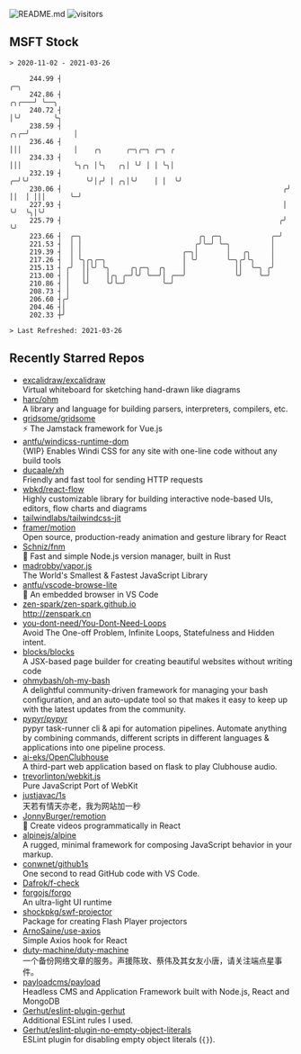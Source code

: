 ![README.md](https://github.com/Gerhut/Gerhut/workflows/README.md/badge.svg)
![visitors](https://visitors.vercel.app/Gerhut/Gerhut?token=8cf69d1f6813d272ef062726b6070c9be4ff72038cfe5a7ded7384a8da65d866)

## MSFT Stock

```
> 2020-11-02 - 2021-03-26

     244.99 ┤                                                                    ╭─╮                             
     242.86 ┤                                                              ╭╮╭───╯ ╰──╮                          
     240.72 ┤                                                              │╰╯        ╰╮                         
     238.59 ┤                                                          ╭╮╭─╯           │                         
     236.46 ┤                                                          │││             │    ╭╮      ╭─╮╭─╮ ╭─╮ ╭ 
     234.33 ┤                                                          │││             ╰╮╭╮ │╰╮   ╭╮│ ╰╯ │ │ ╰╮│ 
     232.19 ┤                                                        ╭─╯╰╯              ╰╯│╭╯ │ ╭╮│╰╯    │ │  ╰╯ 
     230.06 ┤                                                       ╭╯                    ││  │ │││      ╰─╯     
     227.93 ┤                                                       │                     ╰╯  ╰╮│╰╯              
     225.79 ┤                                                      ╭╯                          ╰╯                
     223.66 ┤  ╭─╮                             ╭╮ ╭─╮            ╭─╯                                             
     221.53 ┤  │ │                            ╭╯╰─╯ ╰─╮          │                                               
     219.39 ┤  │ │                         ╭─╮│       │   ╭╮     │                                               
     217.26 ┤  │ ╰╮╭╮╭─╮                   │ ╰╯       ╰─╮╭╯╰╮    │                                               
     215.13 ┤ ╭╯  ││╰╯ ╰╮     ╭╮╭─╮  ╭╮    │            ││  ╰─╮ ╭╯                                               
     213.00 ┤ │   ││    │╭╮ ╭─╯╰╯ ╰──╯│ ╭──╯            ╰╯    ╰─╯                                                
     210.86 ┤ │   ╰╯    ╰╯╰─╯         ╰─╯                                                                        
     208.73 ┤ │                                                                                                  
     206.60 ┤╭╯                                                                                                  
     204.46 ┤│                                                                                                   
     202.33 ┼╯                                                                                                   

> Last Refreshed: 2021-03-26
```

## Recently Starred Repos

- [excalidraw/excalidraw](https://github.com/excalidraw/excalidraw)  
  Virtual whiteboard for sketching hand-drawn like diagrams
- [harc/ohm](https://github.com/harc/ohm)  
  A library and language for building parsers, interpreters, compilers, etc.
- [gridsome/gridsome](https://github.com/gridsome/gridsome)  
  ⚡️ The Jamstack framework for Vue.js
- [antfu/windicss-runtime-dom](https://github.com/antfu/windicss-runtime-dom)  
  {WIP} Enables Windi CSS for any site with one-line code without any build tools 
- [ducaale/xh](https://github.com/ducaale/xh)  
  Friendly and fast tool for sending HTTP requests
- [wbkd/react-flow](https://github.com/wbkd/react-flow)  
  Highly customizable library for building interactive node-based UIs, editors, flow charts and diagrams 
- [tailwindlabs/tailwindcss-jit](https://github.com/tailwindlabs/tailwindcss-jit)  
- [framer/motion](https://github.com/framer/motion)  
  Open source, production-ready animation and gesture library for React
- [Schniz/fnm](https://github.com/Schniz/fnm)  
  🚀 Fast and simple Node.js version manager, built in Rust
- [madrobby/vapor.js](https://github.com/madrobby/vapor.js)  
  The World's Smallest & Fastest JavaScript Library
- [antfu/vscode-browse-lite](https://github.com/antfu/vscode-browse-lite)  
  🚀 An embedded browser in VS Code
- [zen-spark/zen-spark.github.io](https://github.com/zen-spark/zen-spark.github.io)  
  http://zenspark.cn
- [you-dont-need/You-Dont-Need-Loops](https://github.com/you-dont-need/You-Dont-Need-Loops)  
  Avoid The One-off Problem, Infinite Loops, Statefulness and Hidden intent.
- [blocks/blocks](https://github.com/blocks/blocks)  
  A JSX-based page builder for creating beautiful websites without writing code
- [ohmybash/oh-my-bash](https://github.com/ohmybash/oh-my-bash)  
  A delightful community-driven framework for managing your bash configuration, and an auto-update tool so that makes it easy to keep up with the latest updates from the community.
- [pypyr/pypyr](https://github.com/pypyr/pypyr)  
  pypyr task-runner cli & api for automation pipelines. Automate anything by combining commands, different scripts in different languages & applications into one pipeline process.
- [ai-eks/OpenClubhouse](https://github.com/ai-eks/OpenClubhouse)  
  A third-part web application based on flask to play Clubhouse audio.
- [trevorlinton/webkit.js](https://github.com/trevorlinton/webkit.js)  
  Pure JavaScript Port of WebKit
- [justjavac/1s](https://github.com/justjavac/1s)  
  天若有情天亦老，我为网站加一秒
- [JonnyBurger/remotion](https://github.com/JonnyBurger/remotion)  
  🎥      Create videos programmatically in React
- [alpinejs/alpine](https://github.com/alpinejs/alpine)  
  A rugged, minimal framework for composing JavaScript behavior in your markup.
- [conwnet/github1s](https://github.com/conwnet/github1s)  
  One second to read GitHub code with VS Code.
- [Dafrok/f-check](https://github.com/Dafrok/f-check)  
- [forgojs/forgo](https://github.com/forgojs/forgo)  
  An ultra-light UI runtime
- [shockpkg/swf-projector](https://github.com/shockpkg/swf-projector)  
  Package for creating Flash Player projectors
- [ArnoSaine/use-axios](https://github.com/ArnoSaine/use-axios)  
  Simple Axios hook for React
- [duty-machine/duty-machine](https://github.com/duty-machine/duty-machine)  
  一个备份网络文章的服务。声援陈玫、蔡伟及其女友小唐，请关注端点星事件。
- [payloadcms/payload](https://github.com/payloadcms/payload)  
  Headless CMS and Application Framework built with Node.js, React and MongoDB
- [Gerhut/eslint-plugin-gerhut](https://github.com/Gerhut/eslint-plugin-gerhut)  
  Additional ESLint rules I used.
- [Gerhut/eslint-plugin-no-empty-object-literals](https://github.com/Gerhut/eslint-plugin-no-empty-object-literals)  
  ESLint plugin for disabling empty object literals (`{}`).
